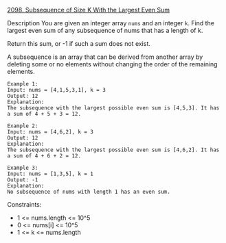 [2098. Subsequence of Size K With the Largest Even Sum](https://leetcode.com/problems/subsequence-of-size-k-with-the-largest-even-sum/)

Description
You are given an integer array `nums` and an integer `k`. Find the largest even sum of any subsequence of nums that has a length of k.

Return this sum, or -1 if such a sum does not exist.

A subsequence is an array that can be derived from another array by deleting some or no elements without changing the order of the remaining elements.

```
Example 1:
Input: nums = [4,1,5,3,1], k = 3
Output: 12
Explanation:
The subsequence with the largest possible even sum is [4,5,3]. It has a sum of 4 + 5 + 3 = 12.

Example 2:
Input: nums = [4,6,2], k = 3
Output: 12
Explanation:
The subsequence with the largest possible even sum is [4,6,2]. It has a sum of 4 + 6 + 2 = 12.

Example 3:
Input: nums = [1,3,5], k = 1
Output: -1
Explanation:
No subsequence of nums with length 1 has an even sum.
``` 

Constraints:

- 1 <= nums.length <= 10^5
- 0 <= nums[i] <= 10^5
- 1 <= k <= nums.length